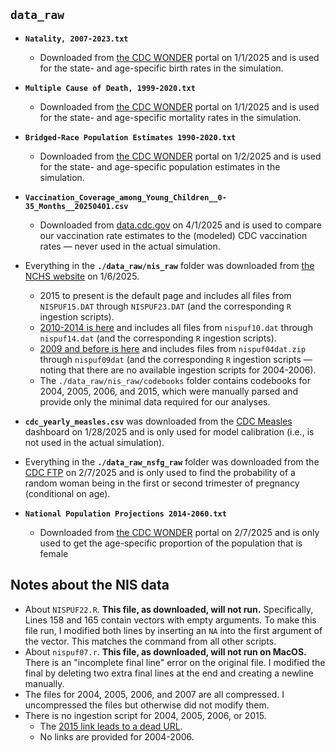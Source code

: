 ## `data_raw`

- **`Natality, 2007-2023.txt`**
  - Downloaded from [the CDC WONDER](https://wonder.cdc.gov/controller/saved/D66/D419F382) portal on 1/1/2025 and is used for the state- and age-specific birth rates in the simulation. 
- **`Multiple Cause of Death, 1999-2020.txt`**
  - Downloaded from [the CDC WONDER](https://wonder.cdc.gov/controller/saved/D77/D419F383) portal on 1/1/2025 and is used for the state- and age-specific mortality rates in the simulation.
- **`Bridged-Race Population Estimates 1990-2020.txt`**
  - Downloaded from [the CDC WONDER](https://wonder.cdc.gov/controller/saved/D178/D419F419) portal on 1/2/2025 and is used for the state- and age-specific population estimates in the simulation.
- **`Vaccination_Coverage_among_Young_Children__0-35_Months__20250401.csv`**
    - Downloaded from [data.cdc.gov](https://data.cdc.gov/Child-Vaccinations/Vaccination-Coverage-among-Young-Children-0-35-Mon/fhky-rtsk/about_data) on 4/1/2025 and is used to compare our vaccination rate estimates to the (modeled) CDC vaccination rates — never used in the actual simulation. 

- Everything in the **`./data_raw/nis_raw`** folder was downloaded from [the NCHS website](https://www.cdc.gov/nis/php/datasets-child/index.html?CDC_AA_refVal=https%3A%2F%2Fwww.cdc.gov%2Fvaccines%2Fimz-managers%2Fnis%2Fdatasets.html) on 1/6/2025.
  - 2015 to present is the default page and includes all files from `NISPUF15.DAT` through `NISPUF23.DAT` (and the corresponding `R` ingestion scripts).
  - [2010-2014 is here](https://www.cdc.gov/nchs/nis/data_files.htm) and includes all files from `nispuf10.dat` through `nispuf14.dat` (and the corresponding `R` ingestion scripts).
  - [2009 and before is here](https://www.cdc.gov/nchs/nis/data_files_09_prior.htm) and includes files from `nispuf04dat.zip` through `nispuf09dat` (and the corresponding `R` ingestion scripts — noting that there are no available ingestion scripts for 2004-2006).
  - The `./data_raw/nis_raw/codebooks` folder contains codebooks for 2004, 2005, 2006, and 2015, which were manually parsed and provide only the minimal data required for our analyses. 
- **`cdc_yearly_measles.csv`** was downloaded from the [CDC Measles](https://www.cdc.gov/measles/data-research/index.html) dashboard on 1/28/2025 and is only used for model calibration (i.e., is not used in the actual simulation).
- Everything in the **`./data_raw_nsfg_raw`** folder was downloaded from the [CDC FTP](https://ftp.cdc.gov/pub/Health_Statistics/NCHS/Datasets/NSFG/) on 2/7/2025 and is only used to find the probability of a random woman being in the first or second trimester of pregnancy (conditional on age).
- **`National Population Projections 2014-2060.txt`**
    - Downloaded from [the CDC WONDER](http://wonder.cdc.gov/controller/saved/D117/D423F159) portal on 2/7/2025 and is only used to get the age-specific proportion of the population that is female

## Notes about the NIS data

- About `NISPUF22.R`. **This file, as downloaded, will not run.** Specifically, Lines 158 and 165 contain vectors with empty arguments. To make this file run, I modified both lines by inserting an `NA` into the first argument of the vector. This matches the command from all other scripts. 
- About `nispuf07.r`. **This file, as downloaded, will not run on MacOS.** There is an "incomplete final line" error on the original file. I modified the final by deleting two extra final lines at the end and creating a newline manually. 
- The files for 2004, 2005, 2006, and 2007 are all compressed. I uncompressed the files but otherwise did not modify them. 
- There is no ingestion script for 2004, 2005, 2006, or 2015. 
  - The [2015 link leads to a dead URL](https://www.cdc.gov/vaccines/imz-managers/nis/downloads/nis-puf15.r).
  - No links are provided for 2004-2006.
